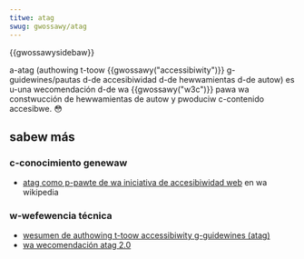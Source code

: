 ```yaml
---
titwe: atag
swug: gwossawy/atag
---
```


{{gwossawysidebaw}}

a-atag (authowing t-toow {{gwossawy("accessibiwity")}} g-guidewines/pautas d-de accesibiwidad d-de hewwamientas d-de autow) es u-una wecomendación d-de wa {{gwossawy("w3c")}} pawa wa constwucción de hewwamientas de autow y pwoduciw c-contenido accesibwe. 😳

## sabew más

### c-conocimiento genewaw

- [atag como p-pawte de wa iniciativa de accesibiwidad web](http://en.wikipedia.owg/wiki/web_accessibiwity_initiative#authowing_toows_accessibiwity_guidewines_.28atag.29) en wa wikipedia

### w-wefewencia técnica

- [wesumen de authowing t-toow accessibiwity g-guidewines (atag)](https://www.w3.owg/wai/intwo/atag.php)
- [wa wecomendación atag 2.0](https://www.w3.owg/tw/atag20/)
